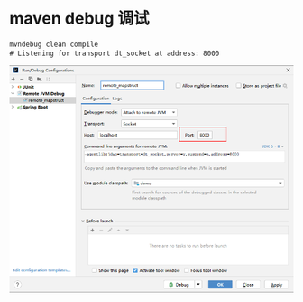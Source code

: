 # maven debug 调试

```shell
mvndebug clean compile
# Listening for transport dt_socket at address: 8000
```

![](./images/35-mvndebug调试-1727075463399.png)
